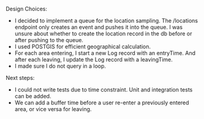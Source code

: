 
Design Choices:

- I decided to implement a queue for the location sampling. The /locations endpoint only creates an event and pushes it into the queue. I was unsure about whether to create the location record in the db before or after pushing to the queue.
- I used POSTGIS for efficient geographical calculation.
- For each area entering, I start a new Log record with an entryTime. And after each leaving, I update the Log record with a leavingTime.
- I made sure I do not query in a loop.

Next steps:
- I could not write tests due to time constraint. Unit and integration tests can be added.
- We can add a buffer time before a user re-enter a previously entered area, or vice versa for leaving.


